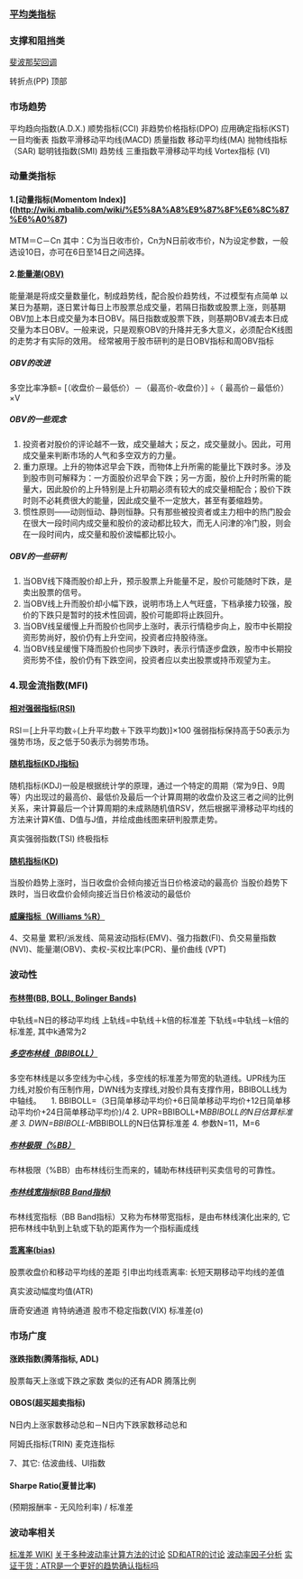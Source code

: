 
### [平均类指标](http://wiki.mbalib.com/wiki/Category:%E5%B9%B3%E5%9D%87%E6%8C%87%E6%A0%87)


### 支撑和阻挡类
[斐波那契回调](https://zh.wikipedia.org/wiki/%E6%96%90%E6%B3%A2%E9%82%A3%E5%A5%91%E5%9B%9E%E8%B0%83)

转折点(PP)
顶部


### 市场趋势
平均趋向指数(A.D.X.)
顺势指标(CCI)
非趋势价格指标(DPO)
应用确定指标(KST)
一目均衡表
指数平滑移动平均线(MACD)
质量指数
移动平均线(MA)
抛物线指标（SAR)
聪明钱指数(SMI)
趋势线
三重指数平滑移动平均线
Vortex指标 (VI)

### 动量类指标

#### 1.[动量指标(Momentom Index)]((http://wiki.mbalib.com/wiki/%E5%8A%A8%E9%87%8F%E6%8C%87%E6%A0%87)
MTM＝C－Cn
其中：C为当日收市价，Cn为N日前收市价，N为设定参数，一般选设10日，亦可在6日至14日之间选择。

#### 2.[能量潮(OBV)](https://baike.baidu.com/item/%E8%83%BD%E9%87%8F%E6%BD%AE/10168521?fromtitle=OBV&fromid=3635727)
能量潮是将成交量数量化，制成趋势线，配合股价趋势线，不过模型有点简单
以某日为基期，逐日累计每日上市股票总成交量，若隔日指数或股票上涨，则基期OBV加上本日成交量为本日OBV。隔日指数或股票下跌，则基期OBV减去本日成交量为本日OBV。一般来说，只是观察OBV的升降并无多大意义，必须配合K线图的走势才有实际的效用。
经常被用于股市研判的是日OBV指标和周OBV指标

##### OBV的改进
多空比率净额= [（收盘价－最低价）－（最高价-收盘价）] ÷（ 最高价－最低价）×V

##### OBV的一些观念
1. 投资者对股价的评论越不一致，成交量越大；反之，成交量就小。因此，可用成交量来判断市场的人气和多空双方的力量。
2. 重力原理。上升的物体迟早会下跌，而物体上升所需的能量比下跌时多。涉及到股市则可解释为：一方面股价迟早会下跌；另一方面，股价上升时所需的能量大，因此股价的上升特别是上升初期必须有较大的成交量相配合；股价下跌时则不必耗费很大的能量，因此成交量不一定放大，甚至有萎缩趋势。
3. 惯性原则——动则恒动、静则恒静。只有那些被投资者或主力相中的热门股会在很大一段时间内成交量和股价的波动都比较大，而无人问津的冷门股，则会在一段时间内，成交量和股价波幅都比较小。

##### OBV的一些研判
1. 当OBV线下降而股价却上升，预示股票上升能量不足，股价可能随时下跌，是卖出股票的信号。
2. 当OBV线上升而股价却小幅下跌，说明市场上人气旺盛，下档承接力较强，股价的下跌只是暂时的技术性回调，股价可能即将止跌回升。
3. 当OBV线呈缓慢上升而股价也同步上涨时，表示行情稳步向上，股市中长期投资形势尚好，股价仍有上升空间，投资者应持股待涨。
4. 当OBV线呈缓慢下降而股价也同步下跌时，表示行情逐步盘跌，股市中长期投资形势不佳，股价仍有下跌空间，投资者应以卖出股票或持币观望为主。


### 4.现金流指数(MFI)

#### [相对强弱指标(RSI)](https://zh.wikipedia.org/wiki/%E7%9B%B8%E5%B0%8D%E5%BC%B7%E5%BC%B1%E6%8C%87%E6%95%B8)
RSI＝[上升平均数÷(上升平均数＋下跌平均数)]×100
强弱指标保持高于50表示为强势市场，反之低于50表示为弱势市场。

#### [随机指标(KDJ指标)](http://wiki.mbalib.com/wiki/KDJ)
随机指标(KDJ)一般是根据统计学的原理，通过一个特定的周期（常为9日、9周等）内出现过的最高价、最低价及最后一个计算周期的收盘价及这三者之间的比例关系，来计算最后一个计算周期的未成熟随机值RSV，然后根据平滑移动平均线的方法来计算K值、D值与J值，并绘成曲线图来研判股票走势。

真实强弱指数(TSI)
终极指标

#### [随机指标(KD)](https://zh.wikipedia.org/wiki/%E9%9A%8F%E6%9C%BA%E6%8C%87%E6%A0%87)
当股价趋势上涨时，当日收盘价会倾向接近当日价格波动的最高价
当股价趋势下跌时，当日收盘价会倾向接近当日价格波动的最低价

#### [威廉指标（Williams %R）](https://zh.wikipedia.org/wiki/%E5%A8%81%E5%BB%89%E6%8C%87%E6%A8%99)
4、交易量
累积/派发线、简易波动指标(EMV)、强力指数(FI)、负交易量指数(NVI)、能量潮(OBV)、卖权-买权比率(PCR)、量价曲线 (VPT)

### 波动性
#### [布林带(BB, BOLL, Bolinger Bands)](http://wiki.mbalib.com/wiki/%E5%B8%83%E6%9E%97%E7%BA%BF%E6%8C%87%E6%A0%87)
中轨线=N日的移动平均线
上轨线=中轨线＋k倍的标准差
下轨线=中轨线－k倍的标准差,
其中k通常为2
##### [多空布林线（BBIBOLL）](http://wiki.mbalib.com/wiki/%E5%A4%9A%E7%A9%BA%E5%B8%83%E6%9E%97%E7%BA%BF)
多空布林线是以多空线为中心线，多空线的标准差为带宽的轨道线。UPR线为压力线,对股价有压制作用，DWN线为支撑线,对股价具有支撑作用，BBIBOLL线为中轴线。
　1. BBIBOLL=（3日简单移动平均价+6日简单移动平均价+12日简单移动平均价+24日简单移动平均价)/4
  2. UPR=BBIBOLL+M*BBIBOLL的N日估算标准差
  3. DWN=BBIBOLL-M*BBIBOLL的N日估算标准差
  4. 参数N=11，M=6

##### [布林极限（%BB）](http://wiki.mbalib.com/wiki/%E5%B8%83%E6%9E%97%E6%9E%81%E9%99%90)
布林极限（%BB）由布林线衍生而来的，辅助布林线研判买卖信号的可靠性。

##### [布林线宽指标(BB Band指标)](http://wiki.mbalib.com/wiki/%E5%B8%83%E6%9E%97%E7%BA%BF%E5%AE%BD%E6%8C%87%E6%A0%87)
布林线宽指标（BB Band指标）又称为布林带宽指标，是由布林线演化出来的, 它把布林线中轨到上轨或下轨的距离作为一个指标画成线


#### [乖离率(bias)](https://zh.wikipedia.org/wiki/%E4%B9%96%E9%9B%A2%E7%8E%87)
股票收盘价和移动平均线的差距
引申出均线乖离率: 长短天期移动平均线的差值

真实波动幅度均值(ATR)

唐奇安通道
肯特纳通道
股市不稳定指数(VIX)
标准差(σ)


### 市场广度
#### 涨跌指数(腾落指标, ADL)
股票每天上涨或下跌之家数
类似的还有ADR 腾落比例

#### OBOS(超买超卖指标)
N日内上涨家数移动总和－N日内下跌家数移动总和


阿姆氏指标(TRIN)
麦克连指标

7、其它: 
估波曲线、UI指数


#### Sharpe Ratio(夏普比率)
(预期报酬率 - 无风险利率) / 标准差

### 波动率相关
[标准差 WIKI](https://zh.wikipedia.org/wiki/%E6%A8%99%E6%BA%96%E5%B7%AE)
[关于多种波动率计算方法的讨论](https://www.zhihu.com/question/19770602)
[SD和ATR的讨论](https://xueqiu.com/8287840120/66581287)
[波动率因子分析](https://www.ricequant.com/community/topic/4185/)
[实证干货：ATR是一个更好的趋势确认指标吗](https://wallstreetcn.com/articles/250206)
